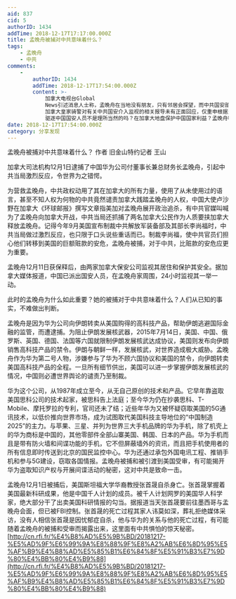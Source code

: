 ```yaml
---
aid: 837
cid: 5
authorID: 1434
addTime: 2018-12-17T17:17:00.000Z
title: 孟晚舟被捕对中共意味着什么？
tags:
    - 孟晚舟
    - 中共
comments:
    -
        authorID: 1434
        addTime: 2018-12-17T17:54:00.000Z
        content: >-
            加拿大电视台Global
            News引述消息人士称，孟晚舟在当地没有朋友，只有邻居会探望，而中共国安部正在密切监视孟，目的是“保护中国国家利益”。
            加拿大皇家骑警对有关中共国安介入监视的相关报导未有正面回应，仅重申根据当地与中共的领事协议，警方在拘捕孟的数小时内，已通知温哥华及渥太华中共大使馆。
            驱逐中国国安人员不是理所当然的吗？在加拿大地盘保护中国国家利益？孟晚舟嘴里肯定能说出更多，既然中国在施压加拿大，加拿大就要拿出强硬的态度，失去中国，不算什么。先驱逐中国国安人员。中国后续反制，主动断交，避免中国气势压人，回国说中共决定与加断交。
date: 2018-12-17T17:54:00.000Z
category: 分享发现
---
```


孟晚舟被捕对中共意味着什么？ 作者 旧金山特约记者 王山

加拿大司法机构12月1日逮捕了中国华为公司付董事长兼总财务长孟晚舟，引起中共当局激烈反应，令世界为之错愕。

为营救孟晚舟，中共政权动用了其在加拿大的所有力量，使用了从未使用过的语言，甚至不知人权为何物的中共竟然谴责加拿大践踏孟晚舟的人权，中国大使卢沙野在加拿大《环球邮报》撰写文章指美加对孟晚舟展开政治追杀，有中共官媒叫喊为了孟晚舟向加拿大开战，中共当局还抓捕了两名加拿大公民作为人质要挟加拿大释放孟晚舟。记得今年9月美国宣布制裁中共解放军装备部及其部长李尚福时，中共当局做过激烈反应，也只限于口头说些重话而已。制裁李尚福，使中共官员们担心他们转移到美国的巨额赃款的安危，孟晚舟被捕，对于中共，比赃款的安危应更为重要。

孟晚舟12月11日获保释后，由两家加拿大保安公司监视其居住和保护其安全。据加拿大媒体报道，中国已派出国安人员，在孟晚舟家周围，24小时监视其一举一动。

此时的孟晚舟为什么如此重要？她的被捕对于中共意味着什么？人们从已知的事实，不难做出判断。

孟晚舟是因为华为公司向伊朗转卖从美国购得的高科技产品，帮助伊朗逃避国际金融的监管，而遭逮捕。为阻止伊朗发展核武器，2015年7月14日，美国、中国、俄罗斯、英国、德国、法国等六国就限制伊朗发展核武达成协议，美国则发布向伊朗销售高科技产品的禁令。伊朗与朝鲜一样，发展核武，对世界造成极大威胁。孟晚舟作为华为第二号人物，涉嫌参与了华为不顾六国协议和美国的禁令，向伊朗转卖美国高科技产品的全程。一旦所有细节供出，美国可以进一步掌握伊朗发展核武的情况，中国则必遭世界舆论的谴责乃至制裁。

华为这个公司，从1987年成立至今，从无自己原创的技术和产品。它早年靠盗取美国思科公司的技术起家，被思科告上法庭；至今华为仍在抄袭思科、T-Mobile、摩托罗拉的专利，官司还未了结；近些年华为又被怀疑窃取美国的5G通讯技术，以低价推向世界市场，成为试图取代美国科技主导地位的“中国制造2025”的主力。与苹果、三星、并列为世界三大手机品牌的华为手机，除了机壳上的华为商标是中国的，其他零部件全部山寨美国、韩国、日本的产品。华为手机而且是带有防火墙和间谍功能的手机，它不但屏蔽墙外的资讯，而且把手机使用者的所有信息即时传送到北京的国民监控中心。华为还通过承包外国电讯工程、推销手机和参与5G建设，窃取各国情报。孟晚舟被捕和被引渡到美国受审，有可能揭开华为盗取知识产权与开展间谍活动的秘密，这对中共是致命一击。

孟晚舟12月1日被捕后，美国斯坦福大学华裔教授张首晟自杀身亡。张首晟掌握着美国最新科研成果，他是中国千人计划的成员。被千人计划网罗的美国华人科学家，绝大部分干了出卖美国科研情报的勾当。据报道当天张首晟要前往墨西哥与孟晚舟会面，但已被FBI控制。张首晟的死亡过程其家人讳莫如深，葬礼拒绝媒体采访，没有人相信张首晟是因忧郁症自杀，他与华为的关系与他的死亡过程，有可能随着孟晚舟的被捕和受审而揭露出来，这里面有中共惧怕的惊天秘密。 [http://cn.rfi.fr/%E4%B8%AD%E5%9B%BD/20181217-%E5%AD%9F%E6%99%9A%E8%88%9F%E8%A2%AB%E6%8D%95%E5%AF%B9%E4%B8%AD%E5%85%B1%E6%84%8F%E5%91%B3%E7%9D%80%E4%BB%80%E4%B9%88](http://cn.rfi.fr/%E4%B8%AD%E5%9B%BD/20181217-%E5%AD%9F%E6%99%9A%E8%88%9F%E8%A2%AB%E6%8D%95%E5%AF%B9%E4%B8%AD%E5%85%B1%E6%84%8F%E5%91%B3%E7%9D%80%E4%BB%80%E4%B9%88)
